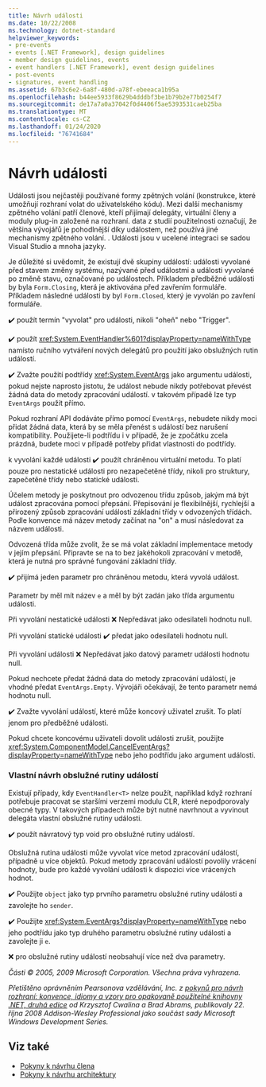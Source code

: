 ```yaml
---
title: Návrh události
ms.date: 10/22/2008
ms.technology: dotnet-standard
helpviewer_keywords:
- pre-events
- events [.NET Framework], design guidelines
- member design guidelines, events
- event handlers [.NET Framework], event design guidelines
- post-events
- signatures, event handling
ms.assetid: 67b3c6e2-6a8f-480d-a78f-ebeeaca1b95a
ms.openlocfilehash: b44ee5933f8629b4dddbf3be1b79b2e77b0254f7
ms.sourcegitcommit: de17a7a0a37042f0d4406f5ae5393531caeb25ba
ms.translationtype: MT
ms.contentlocale: cs-CZ
ms.lasthandoff: 01/24/2020
ms.locfileid: "76741684"
---
```

# <a name="event-design"></a>Návrh události
Události jsou nejčastěji používané formy zpětných volání (konstrukce, které umožňují rozhraní volat do uživatelského kódu). Mezi další mechanismy zpětného volání patří členové, kteří přijímají delegáty, virtuální členy a moduly plug-in založené na rozhraní. data z studií použitelnosti označují, že většina vývojářů je pohodlnější díky událostem, než používá jiné mechanismy zpětného volání. . Události jsou v ucelené integraci se sadou Visual Studio a mnoha jazyky.

 Je důležité si uvědomit, že existují dvě skupiny událostí: události vyvolané před stavem změny systému, nazývané před událostmi a události vyvolané po změně stavu, označované po událostech. Příkladem předběžné události by byla `Form.Closing`, která je aktivována před zavřením formuláře. Příkladem následné události by byl `Form.Closed`, který je vyvolán po zavření formuláře.

 ✔️ použít termín "vyvolat" pro události, nikoli "oheň" nebo "Trigger".

 ✔️ použít <xref:System.EventHandler%601?displayProperty=nameWithType> namísto ručního vytváření nových delegátů pro použití jako obslužných rutin událostí.

 ✔️ Zvažte použití podtřídy <xref:System.EventArgs> jako argumentu události, pokud nejste naprosto jistotu, že událost nebude nikdy potřebovat převést žádná data do metody zpracování událostí. v takovém případě lze typ `EventArgs` použít přímo.

 Pokud rozhraní API dodáváte přímo pomocí `EventArgs`, nebudete nikdy moci přidat žádná data, která by se měla přenést s událostí bez narušení kompatibility. Použijete-li podtřídu i v případě, že je zpočátku zcela prázdná, budete moci v případě potřeby přidat vlastnosti do podtřídy.

 k vyvolání každé události ✔️ použít chráněnou virtuální metodu. To platí pouze pro nestatické události pro nezapečetěné třídy, nikoli pro struktury, zapečetěné třídy nebo statické události.

 Účelem metody je poskytnout pro odvozenou třídu způsob, jakým má být událost zpracována pomocí přepsání. Přepisování je flexibilnější, rychlejší a přirozený způsob zpracování událostí základní třídy v odvozených třídách. Podle konvence má název metody začínat na "on" a musí následovat za názvem události.

 Odvozená třída může zvolit, že se má volat základní implementace metody v jejím přepsání. Připravte se na to bez jakéhokoli zpracování v metodě, která je nutná pro správné fungování základní třídy.

 ✔️ přijímá jeden parametr pro chráněnou metodu, která vyvolá událost.

 Parametr by měl mít název `e` a měl by být zadán jako třída argumentu události.

 Při vyvolání nestatické události ❌ Nepředávat jako odesilateli hodnotu null.

 Při vyvolání statické události ✔️ předat jako odesilateli hodnotu null.

 Při vyvolání události ❌ Nepředávat jako datový parametr události hodnotu null.

 Pokud nechcete předat žádná data do metody zpracování událostí, je vhodné předat `EventArgs.Empty`. Vývojáři očekávají, že tento parametr nemá hodnotu null.

 ✔️ Zvažte vyvolání událostí, které může koncový uživatel zrušit. To platí jenom pro předběžné události.

 Pokud chcete koncovému uživateli dovolit události zrušit, použijte <xref:System.ComponentModel.CancelEventArgs?displayProperty=nameWithType> nebo jeho podtřídu jako argument události.

### <a name="custom-event-handler-design"></a>Vlastní návrh obslužné rutiny událostí
 Existují případy, kdy `EventHandler<T>` nelze použít, například když rozhraní potřebuje pracovat se staršími verzemi modulu CLR, které nepodporovaly obecné typy. V takových případech může být nutné navrhnout a vyvinout delegáta vlastní obslužné rutiny události.

 ✔️ použít návratový typ void pro obslužné rutiny událostí.

 Obslužná rutina události může vyvolat více metod zpracování událostí, případně u více objektů. Pokud metody zpracování událostí povolily vrácení hodnoty, bude pro každé vyvolání události k dispozici více vrácených hodnot.

 ✔️ Použijte `object` jako typ prvního parametru obslužné rutiny události a zavolejte ho `sender`.

 ✔️ Použijte <xref:System.EventArgs?displayProperty=nameWithType> nebo jeho podtřídu jako typ druhého parametru obslužné rutiny události a zavolejte ji `e`.

 ❌ pro obslužné rutiny událostí neobsahují více než dva parametry.

 *Části © 2005, 2009 Microsoft Corporation. Všechna práva vyhrazena.*

 *Přetištěno oprávněním Pearsonova vzdělávání, Inc. z [pokynů pro návrh rozhraní: konvence, idiomy a vzory pro opakovaně použitelné knihovny .NET, druhá edice](https://www.informit.com/store/framework-design-guidelines-conventions-idioms-and-9780321545619) od Krzysztof Cwalina a Brad Abrams, publikovaly 22. října 2008 Addison-Wesley Professional jako součást sady Microsoft Windows Development Series.*

## <a name="see-also"></a>Viz také

- [Pokyny k návrhu člena](../../../docs/standard/design-guidelines/member.md)
- [Pokyny k návrhu architektury](../../../docs/standard/design-guidelines/index.md)
